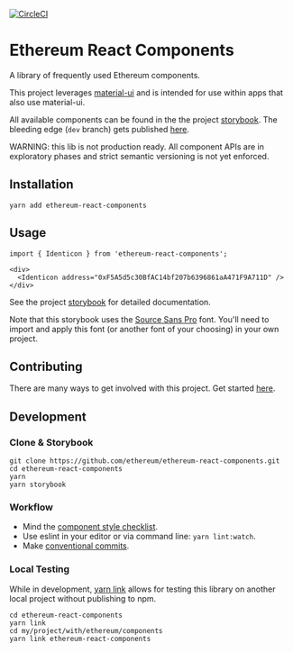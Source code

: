[![CircleCI](https://circleci.com/gh/ethereum/ethereum-react-components.svg?style=shield)](https://circleci.com/gh/ethereum/ethereum-react-components)

# Ethereum React Components

A library of frequently used Ethereum components.

This project leverages [material-ui](https://material-ui.com/) and is intended for use within apps that also use material-ui.

All available components can be found in the the project [storybook](https://ethereum.github.io/ethereum-react-components). The bleeding edge (`dev` branch) gets published [here](https://ethereum-react-components-dev.netlify.com/).

WARNING: this lib is not production ready. All component APIs are in exploratory phases and strict semantic versioning is not yet enforced.

## Installation

```
yarn add ethereum-react-components
```

## Usage

```
import { Identicon } from 'ethereum-react-components';

<div>
  <Identicon address="0xF5A5d5c30BfAC14bf207b6396861aA471F9A711D" />
</div>
```

See the project [storybook](https://ethereum.github.io/ethereum-react-components?selectedKind=Widgets%2FIdenticon) for detailed documentation.

Note that this storybook uses the [Source Sans Pro](https://fonts.google.com/specimen/Source+Sans+Pro?selection.family=Source+Sans+Pro:300,400,600,700) font. You'll need to import and apply this font (or another font of your choosing) in your own project.

## Contributing

There are many ways to get involved with this project. Get started [here](/CONTRIBUTING.md).

## Development

### Clone & Storybook

```
git clone https://github.com/ethereum/ethereum-react-components.git
cd ethereum-react-components
yarn
yarn storybook
```

### Workflow

- Mind the [component style checklist](CHECKLIST.md).
- Use eslint in your editor or via command line: `yarn lint:watch`.
- Make [conventional commits](https://www.conventionalcommits.org/).

### Local Testing

While in development, [yarn link](https://yarnpkg.com/lang/en/docs/cli/link/) allows for testing this library on another local project without publishing to npm.

```
cd ethereum-react-components
yarn link
cd my/project/with/ethereum/components
yarn link ethereum-react-components
```
